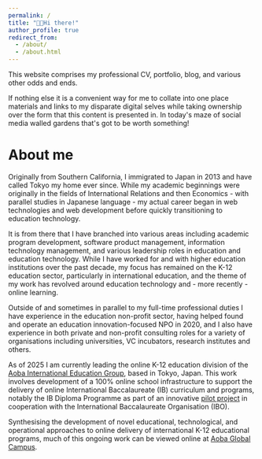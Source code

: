 ```yaml
---
permalink: /
title: "👋🏻Hi there!"
author_profile: true
redirect_from: 
  - /about/
  - /about.html
---
```


This website comprises my professional CV, portfolio, blog, and various other odds and ends. 

<!-- It is hosted in a GitHub Pages public repository which I forked from the [Academic Pages](https://github.com/academicpages/academicpages.github.io) template, leveraging a Jekyll theme on the backend to handle the pretty bits. An elegant, simple to maintain (and cheap!) solution for a self hosted personal site - worth crediting the original template creators on the front page of my site. If you're comfortable with GitHub, don't mind editing in markdown language, and need something simple and functional that doesn't take up all your free time I can highly recommend Academic Pages. -->

If nothing else it is a convenient way for me to collate into one place materials and links to my disparate digital selves while taking ownership over the form that this content is presented in. In today's maze of social media walled gardens that's got to be worth something!




About me
======
Originally from Southern California, I immigrated to Japan in 2013 and have called Tokyo my home ever since. While my academic beginnings were originally in the fields of International Relations and then Economics - with parallel studies in Japanese language - my actual career began in web technologies and web development before quickly transitioning to education technology. 

It is from there that I have branched into various areas including academic program development, software product management, information technology management, and various leadership roles in education and education technology. While I have worked for and with higher education institutions over the past decade, my focus has remained on the K-12 education sector, particularly in international education, and the theme of my work has revolved around education technology and - more recently - online learning.

Outside of and sometimes in parallel to my full-time professional duties I have experience in the education non-profit sector, having helped found and operate an education innovation-focused NPO in 2020, and I also have experience in both private and non-profit consulting roles for a variety of organisations including universities, VC incubators, research institutes and others.

As of 2025 I am currently leading the online K-12 education division of the [Aoba International Education Group](https://aoba-bbt.com/), based in Tokyo, Japan. This work involves development of a 100% online school infrastructure to support the delivery of online International Baccalaureate (IB) curriculum and programs, notably the IB Diploma Programme as part of an innovative [pilot project](https://www.ibo.org/news/news-about-ib-schools/the-ib-introduces-the-first-online-diploma-programme-pilot-in-japan/) in cooperation with the International Baccalaureate Organisation (IBO).

Synthesising the development of novel educational, technological, and operational approaches to online delivery of international K-12 educational programs, much of this ongoing work can be viewed online at [Aoba Global Campus](https://learn.aobajapan.jp).


<!-- Getting started
======

Site-wide configuration
------


Create content & metadata
------


**Markdown generator**



How to edit your site's GitHub repository
------


For more info
------
 -->
